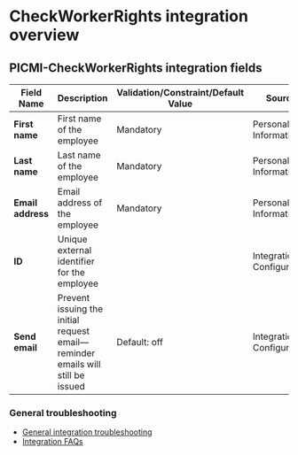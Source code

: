# CheckWorkerRights integration overview

## PICMI-CheckWorkerRights integration fields

| **Field Name**    | **Description**                                                                | **Validation/Constraint/Default Value** | **Source**                |
|-------------------|--------------------------------------------------------------------------------|-----------------------------------------|---------------------------|
| **First name**    | First name of the employee                                                     | Mandatory                               | Personal Information      |
| **Last name**     | Last name of the employee                                                      | Mandatory                               | Personal Information      |
| **Email address** | Email address of the employee                                                  | Mandatory                               | Personal Information      |
| **ID**            | Unique external identifier for the employee                                    |                                         | Integration Configuration |
| **Send email**    | Prevent issuing the initial request email—reminder emails will still be issued | Default: off                            | Integration Configuration |

<box>

### General troubleshooting

- [General integration troubleshooting](integrations#troubleshooting)
- [Integration FAQs](../faqs#integrations)

</box>

